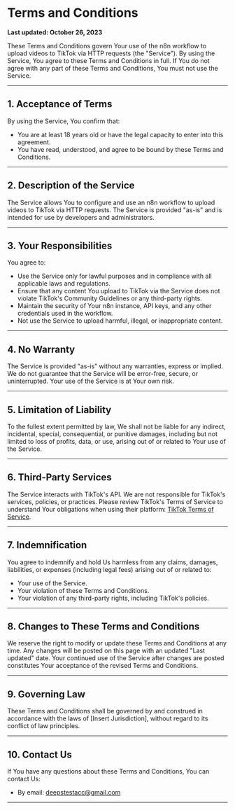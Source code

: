 # Terms and Conditions  
**Last updated: October 26, 2023**  

These Terms and Conditions govern Your use of the n8n workflow to upload videos to TikTok via HTTP requests (the "Service"). By using the Service, You agree to these Terms and Conditions in full. If You do not agree with any part of these Terms and Conditions, You must not use the Service.  

---

## 1. Acceptance of Terms  

By using the Service, You confirm that:  
- You are at least 18 years old or have the legal capacity to enter into this agreement.  
- You have read, understood, and agree to be bound by these Terms and Conditions.  

---

## 2. Description of the Service  

The Service allows You to configure and use an n8n workflow to upload videos to TikTok via HTTP requests. The Service is provided "as-is" and is intended for use by developers and administrators.  

---

## 3. Your Responsibilities  

You agree to:  
- Use the Service only for lawful purposes and in compliance with all applicable laws and regulations.  
- Ensure that any content You upload to TikTok via the Service does not violate TikTok's Community Guidelines or any third-party rights.  
- Maintain the security of Your n8n instance, API keys, and any other credentials used in the workflow.  
- Not use the Service to upload harmful, illegal, or inappropriate content.  

---

## 4. No Warranty  

The Service is provided "as-is" without any warranties, express or implied. We do not guarantee that the Service will be error-free, secure, or uninterrupted. Your use of the Service is at Your own risk.  

---

## 5. Limitation of Liability  

To the fullest extent permitted by law, We shall not be liable for any indirect, incidental, special, consequential, or punitive damages, including but not limited to loss of profits, data, or use, arising out of or related to Your use of the Service.  

---

## 6. Third-Party Services  

The Service interacts with TikTok's API. We are not responsible for TikTok's services, policies, or practices. Please review TikTok's Terms of Service to understand Your obligations when using their platform: [TikTok Terms of Service](https://www.tiktok.com/legal/terms-of-service).  

---

## 7. Indemnification  

You agree to indemnify and hold Us harmless from any claims, damages, liabilities, or expenses (including legal fees) arising out of or related to:  
- Your use of the Service.  
- Your violation of these Terms and Conditions.  
- Your violation of any third-party rights, including TikTok's policies.  

---

## 8. Changes to These Terms and Conditions  

We reserve the right to modify or update these Terms and Conditions at any time. Any changes will be posted on this page with an updated "Last updated" date. Your continued use of the Service after changes are posted constitutes Your acceptance of the revised Terms and Conditions.  

---

## 9. Governing Law  

These Terms and Conditions shall be governed by and construed in accordance with the laws of [Insert Jurisdiction], without regard to its conflict of law principles.  

---

## 10. Contact Us  

If You have any questions about these Terms and Conditions, You can contact Us:  
- By email: deepstestacc@gmail.com

---
